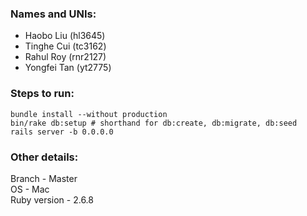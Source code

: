 ### Names and UNIs:  
- Haobo Liu (hl3645)   
- Tinghe Cui (tc3162)   
- Rahul Roy (rnr2127)   
- Yongfei Tan (yt2775)  
  
  
### Steps to run:  
```
bundle install --without production  
bin/rake db:setup # shorthand for db:create, db:migrate, db:seed  
rails server -b 0.0.0.0  
```

### Other details:  
Branch - Master   
OS - Mac  
Ruby version -  2.6.8  

